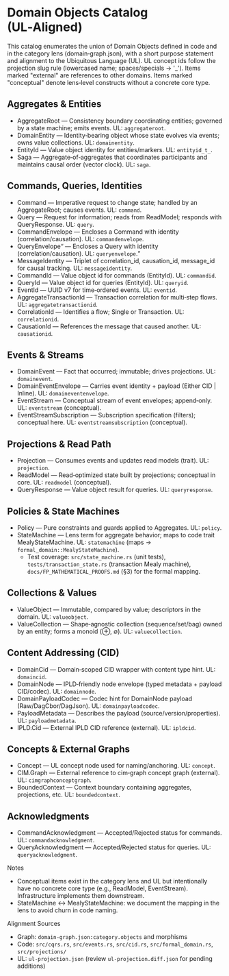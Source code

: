 # Domain Objects Catalog (UL‑Aligned)

This catalog enumerates the union of Domain Objects defined in code and in the category lens (domain‑graph.json), with a short purpose statement and alignment to the Ubiquitous Language (UL). UL concept ids follow the projection slug rule (lowercased name; spaces/specials → '_'). Items marked "external" are references to other domains. Items marked "conceptual" denote lens‑level constructs without a concrete core type.

## Aggregates & Entities
- AggregateRoot — Consistency boundary coordinating entities; governed by a state machine; emits events. UL: `aggregateroot`.
- DomainEntity — Identity‑bearing object whose state evolves via events; owns value collections. UL: `domainentity`.
- EntityId<T> — Value object identity for entities/markers. UL: `entityid_t_`.
- Saga — Aggregate‑of‑aggregates that coordinates participants and maintains causal order (vector clock). UL: `saga`.

## Commands, Queries, Identities
- Command — Imperative request to change state; handled by an AggregateRoot; causes events. UL: `command`.
- Query — Request for information; reads from ReadModel; responds with QueryResponse. UL: `query`.
- CommandEnvelope<C> — Encloses a Command with identity (correlation/causation). UL: `commandenvelope`.
- QueryEnvelope<Q> — Encloses a Query with identity (correlation/causation). UL: `queryenvelope`.
- MessageIdentity — Triplet of correlation_id, causation_id, message_id for causal tracking. UL: `messageidentity`.
- CommandId — Value object id for commands (EntityId<CommandMarker>). UL: `commandid`.
- QueryId — Value object id for queries (EntityId<QueryMarker>). UL: `queryid`.
- EventId — UUID v7 for time‑ordered events. UL: `eventid`.
- AggregateTransactionId — Transaction correlation for multi‑step flows. UL: `aggregatetransactionid`.
- CorrelationId — Identifies a flow; Single or Transaction. UL: `correlationid`.
- CausationId — References the message that caused another. UL: `causationid`.

## Events & Streams
- DomainEvent — Fact that occurred; immutable; drives projections. UL: `domainevent`.
- DomainEventEnvelope<E> — Carries event identity + payload (Either CID | Inline). UL: `domaineventenvelope`.
- EventStream — Conceptual stream of event envelopes; append‑only. UL: `eventstream` (conceptual).
- EventStreamSubscription — Subscription specification (filters); conceptual here. UL: `eventstreamsubscription` (conceptual).

## Projections & Read Path
- Projection — Consumes events and updates read models (trait). UL: `projection`.
- ReadModel — Read‑optimized state built by projections; conceptual in core. UL: `readmodel` (conceptual).
- QueryResponse — Value object result for queries. UL: `queryresponse`.

## Policies & State Machines
- Policy — Pure constraints and guards applied to Aggregates. UL: `policy`.
- StateMachine — Lens term for aggregate behavior; maps to code trait MealyStateMachine. UL: `statemachine` (maps → `formal_domain::MealyStateMachine`).
  - Test coverage: `src/state_machine.rs` (unit tests), `tests/transaction_state.rs` (transaction Mealy machine), `docs/FP_MATHEMATICAL_PROOFS.md` (§3) for the formal mapping.

## Collections & Values
- ValueObject — Immutable, compared by value; descriptors in the domain. UL: `valueobject`.
- ValueCollection — Shape‑agnostic collection (sequence/set/bag) owned by an entity; forms a monoid (⊕, ∅). UL: `valuecollection`.

## Content Addressing (CID)
- DomainCid — Domain‑scoped CID wrapper with content type hint. UL: `domaincid`.
- DomainNode — IPLD‑friendly node envelope (typed metadata + payload CID/codec). UL: `domainnode`.
- DomainPayloadCodec — Codec hint for DomainNode payload (Raw/DagCbor/DagJson). UL: `domainpayloadcodec`.
- PayloadMetadata — Describes the payload (source/version/properties). UL: `payloadmetadata`.
- IPLD.Cid — External IPLD CID reference (external). UL: `ipldcid`.

## Concepts & External Graphs
- Concept — UL concept node used for naming/anchoring. UL: `concept`.
- CIM.Graph — External reference to cim‑graph concept graph (external). UL: `cimgraphconceptgraph`.
- BoundedContext — Context boundary containing aggregates, projections, etc. UL: `boundedcontext`.

## Acknowledgments
- CommandAcknowledgment — Accepted/Rejected status for commands. UL: `commandacknowledgment`.
- QueryAcknowledgment — Accepted/Rejected status for queries. UL: `queryacknowledgment`.

Notes
- Conceptual items exist in the category lens and UL but intentionally have no concrete core type (e.g., ReadModel, EventStream). Infrastructure implements them downstream.
- StateMachine ↔ MealyStateMachine: we document the mapping in the lens to avoid churn in code naming.

Alignment Sources
- Graph: `domain-graph.json:category.objects` and morphisms
- Code: `src/cqrs.rs`, `src/events.rs`, `src/cid.rs`, `src/formal_domain.rs`, `src/projections/`
- UL: `ul-projection.json` (review `ul-projection.diff.json` for pending additions)
